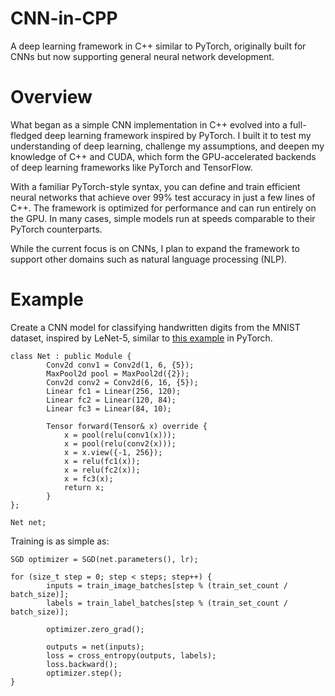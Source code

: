 # CNN-in-CPP
A deep learning framework in C++ similar to PyTorch, originally built for CNNs but now supporting general neural network development.

# Overview

What began as a simple CNN implementation in C++ evolved into a full-fledged deep learning framework inspired by PyTorch. I built it to test my understanding of deep learning, challenge my assumptions, and deepen my knowledge of C++ and CUDA, which form the GPU-accelerated backends of deep learning frameworks like PyTorch and TensorFlow.

With a familiar PyTorch-style syntax, you can define and train efficient neural networks that achieve over 99% test accuracy in just a few lines of C++. The framework is optimized for performance and can run entirely on the GPU. In many cases, simple models run at speeds comparable to their PyTorch counterparts.

While the current focus is on CNNs, I plan to expand the framework to support other domains such as natural language processing (NLP).

# Example
Create a CNN model for classifying handwritten digits from the MNIST dataset, inspired
by LeNet-5, similar to [this example](https://docs.pytorch.org/tutorials/beginner/blitz/cifar10_tutorial.html#define-a-convolutional-neural-network) in PyTorch.
```
class Net : public Module {
        Conv2d conv1 = Conv2d(1, 6, {5});
        MaxPool2d pool = MaxPool2d({2});
        Conv2d conv2 = Conv2d(6, 16, {5});
        Linear fc1 = Linear(256, 120);
        Linear fc2 = Linear(120, 84);
        Linear fc3 = Linear(84, 10);

        Tensor forward(Tensor& x) override {
            x = pool(relu(conv1(x)));
            x = pool(relu(conv2(x)));
            x = x.view({-1, 256});
            x = relu(fc1(x));
            x = relu(fc2(x));
            x = fc3(x);
            return x;
        }
};

Net net;
```
Training is as simple as:
```
SGD optimizer = SGD(net.parameters(), lr);

for (size_t step = 0; step < steps; step++) {
        inputs = train_image_batches[step % (train_set_count / batch_size)];
        labels = train_label_batches[step % (train_set_count / batch_size)];

        optimizer.zero_grad();

        outputs = net(inputs);
        loss = cross_entropy(outputs, labels);
        loss.backward();
        optimizer.step();
}
```
